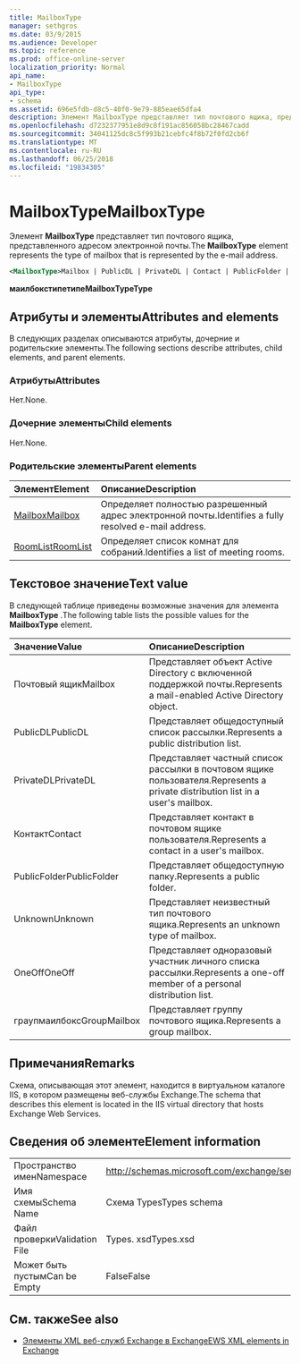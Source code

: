 ```yaml
---
title: MailboxType
manager: sethgros
ms.date: 03/9/2015
ms.audience: Developer
ms.topic: reference
ms.prod: office-online-server
localization_priority: Normal
api_name:
- MailboxType
api_type:
- schema
ms.assetid: 696e5fdb-d8c5-40f0-9e79-885eae65dfa4
description: Элемент MailboxType представляет тип почтового ящика, представленного адресом электронной почты.
ms.openlocfilehash: d7232377951e8d9c8f191ac856058bc28467cadd
ms.sourcegitcommit: 34041125dc8c5f993b21cebfc4f8b72f0fd2cb6f
ms.translationtype: MT
ms.contentlocale: ru-RU
ms.lasthandoff: 06/25/2018
ms.locfileid: "19834305"
---
```

# <a name="mailboxtype"></a><span data-ttu-id="771d9-103">MailboxType</span><span class="sxs-lookup"><span data-stu-id="771d9-103">MailboxType</span></span>

<span data-ttu-id="771d9-104">Элемент **MailboxType** представляет тип почтового ящика, представленного адресом электронной почты.</span><span class="sxs-lookup"><span data-stu-id="771d9-104">The **MailboxType** element represents the type of mailbox that is represented by the e-mail address.</span></span> 
  
```XML
<MailboxType>Mailbox | PublicDL | PrivateDL | Contact | PublicFolder | Unknown | OneOff | GroupMailbox</MailboxType>
```

<span data-ttu-id="771d9-105">**маилбокстипетипе**</span><span class="sxs-lookup"><span data-stu-id="771d9-105">**MailboxTypeType**</span></span>

## <a name="attributes-and-elements"></a><span data-ttu-id="771d9-106">Атрибуты и элементы</span><span class="sxs-lookup"><span data-stu-id="771d9-106">Attributes and elements</span></span>

<span data-ttu-id="771d9-107">В следующих разделах описываются атрибуты, дочерние и родительские элементы.</span><span class="sxs-lookup"><span data-stu-id="771d9-107">The following sections describe attributes, child elements, and parent elements.</span></span>
  
### <a name="attributes"></a><span data-ttu-id="771d9-108">Атрибуты</span><span class="sxs-lookup"><span data-stu-id="771d9-108">Attributes</span></span>

<span data-ttu-id="771d9-109">Нет.</span><span class="sxs-lookup"><span data-stu-id="771d9-109">None.</span></span>
  
### <a name="child-elements"></a><span data-ttu-id="771d9-110">Дочерние элементы</span><span class="sxs-lookup"><span data-stu-id="771d9-110">Child elements</span></span>

<span data-ttu-id="771d9-111">Нет.</span><span class="sxs-lookup"><span data-stu-id="771d9-111">None.</span></span>
  
### <a name="parent-elements"></a><span data-ttu-id="771d9-112">Родительские элементы</span><span class="sxs-lookup"><span data-stu-id="771d9-112">Parent elements</span></span>

|<span data-ttu-id="771d9-113">**Элемент**</span><span class="sxs-lookup"><span data-stu-id="771d9-113">**Element**</span></span>|<span data-ttu-id="771d9-114">**Описание**</span><span class="sxs-lookup"><span data-stu-id="771d9-114">**Description**</span></span>|
|:-----|:-----|
|[<span data-ttu-id="771d9-115">Mailbox</span><span class="sxs-lookup"><span data-stu-id="771d9-115">Mailbox</span></span>](mailbox.md) <br/> |<span data-ttu-id="771d9-116">Определяет полностью разрешенный адрес электронной почты.</span><span class="sxs-lookup"><span data-stu-id="771d9-116">Identifies a fully resolved e-mail address.</span></span>  <br/> |
|[<span data-ttu-id="771d9-117">RoomList</span><span class="sxs-lookup"><span data-stu-id="771d9-117">RoomList</span></span>](roomlist.md) <br/> |<span data-ttu-id="771d9-118">Определяет список комнат для собраний.</span><span class="sxs-lookup"><span data-stu-id="771d9-118">Identifies a list of meeting rooms.</span></span>  <br/> |
   
## <a name="text-value"></a><span data-ttu-id="771d9-119">Текстовое значение</span><span class="sxs-lookup"><span data-stu-id="771d9-119">Text value</span></span>

<span data-ttu-id="771d9-120">В следующей таблице приведены возможные значения для элемента **MailboxType** .</span><span class="sxs-lookup"><span data-stu-id="771d9-120">The following table lists the possible values for the **MailboxType** element.</span></span> 
  
|<span data-ttu-id="771d9-121">**Значение**</span><span class="sxs-lookup"><span data-stu-id="771d9-121">**Value**</span></span>|<span data-ttu-id="771d9-122">**Описание**</span><span class="sxs-lookup"><span data-stu-id="771d9-122">**Description**</span></span>|
|:-----|:-----|
|<span data-ttu-id="771d9-123">Почтовый ящик</span><span class="sxs-lookup"><span data-stu-id="771d9-123">Mailbox</span></span>  <br/> |<span data-ttu-id="771d9-124">Представляет объект Active Directory с включенной поддержкой почты.</span><span class="sxs-lookup"><span data-stu-id="771d9-124">Represents a mail-enabled Active Directory object.</span></span>  <br/> |
|<span data-ttu-id="771d9-125">PublicDL</span><span class="sxs-lookup"><span data-stu-id="771d9-125">PublicDL</span></span>  <br/> |<span data-ttu-id="771d9-126">Представляет общедоступный список рассылки.</span><span class="sxs-lookup"><span data-stu-id="771d9-126">Represents a public distribution list.</span></span>  <br/> |
|<span data-ttu-id="771d9-127">PrivateDL</span><span class="sxs-lookup"><span data-stu-id="771d9-127">PrivateDL</span></span>  <br/> |<span data-ttu-id="771d9-128">Представляет частный список рассылки в почтовом ящике пользователя.</span><span class="sxs-lookup"><span data-stu-id="771d9-128">Represents a private distribution list in a user's mailbox.</span></span>  <br/> |
|<span data-ttu-id="771d9-129">Контакт</span><span class="sxs-lookup"><span data-stu-id="771d9-129">Contact</span></span>  <br/> |<span data-ttu-id="771d9-130">Представляет контакт в почтовом ящике пользователя.</span><span class="sxs-lookup"><span data-stu-id="771d9-130">Represents a contact in a user's mailbox.</span></span>  <br/> |
|<span data-ttu-id="771d9-131">PublicFolder</span><span class="sxs-lookup"><span data-stu-id="771d9-131">PublicFolder</span></span>  <br/> |<span data-ttu-id="771d9-132">Представляет общедоступную папку.</span><span class="sxs-lookup"><span data-stu-id="771d9-132">Represents a public folder.</span></span>  <br/> |
|<span data-ttu-id="771d9-133">Unknown</span><span class="sxs-lookup"><span data-stu-id="771d9-133">Unknown</span></span>  <br/> |<span data-ttu-id="771d9-134">Представляет неизвестный тип почтового ящика.</span><span class="sxs-lookup"><span data-stu-id="771d9-134">Represents an unknown type of mailbox.</span></span>  <br/> |
|<span data-ttu-id="771d9-135">OneOff</span><span class="sxs-lookup"><span data-stu-id="771d9-135">OneOff</span></span>  <br/> |<span data-ttu-id="771d9-136">Представляет одноразовый участник личного списка рассылки.</span><span class="sxs-lookup"><span data-stu-id="771d9-136">Represents a one-off member of a personal distribution list.</span></span>  <br/> |
|<span data-ttu-id="771d9-137">граупмаилбокс</span><span class="sxs-lookup"><span data-stu-id="771d9-137">GroupMailbox</span></span>  <br/> |<span data-ttu-id="771d9-138">Представляет группу почтового ящика.</span><span class="sxs-lookup"><span data-stu-id="771d9-138">Represents a group mailbox.</span></span>  <br/> |
   
## <a name="remarks"></a><span data-ttu-id="771d9-139">Примечания</span><span class="sxs-lookup"><span data-stu-id="771d9-139">Remarks</span></span>

<span data-ttu-id="771d9-140">Схема, описывающая этот элемент, находится в виртуальном каталоге IIS, в котором размещены веб-службы Exchange.</span><span class="sxs-lookup"><span data-stu-id="771d9-140">The schema that describes this element is located in the IIS virtual directory that hosts Exchange Web Services.</span></span>
  
## <a name="element-information"></a><span data-ttu-id="771d9-141">Сведения об элементе</span><span class="sxs-lookup"><span data-stu-id="771d9-141">Element information</span></span>

|||
|:-----|:-----|
|<span data-ttu-id="771d9-142">Пространство имен</span><span class="sxs-lookup"><span data-stu-id="771d9-142">Namespace</span></span>  <br/> |http://schemas.microsoft.com/exchange/services/2006/types  <br/> |
|<span data-ttu-id="771d9-143">Имя схемы</span><span class="sxs-lookup"><span data-stu-id="771d9-143">Schema Name</span></span>  <br/> |<span data-ttu-id="771d9-144">Схема Types</span><span class="sxs-lookup"><span data-stu-id="771d9-144">Types schema</span></span>  <br/> |
|<span data-ttu-id="771d9-145">Файл проверки</span><span class="sxs-lookup"><span data-stu-id="771d9-145">Validation File</span></span>  <br/> |<span data-ttu-id="771d9-146">Types. xsd</span><span class="sxs-lookup"><span data-stu-id="771d9-146">Types.xsd</span></span>  <br/> |
|<span data-ttu-id="771d9-147">Может быть пустым</span><span class="sxs-lookup"><span data-stu-id="771d9-147">Can be Empty</span></span>  <br/> |<span data-ttu-id="771d9-148">False</span><span class="sxs-lookup"><span data-stu-id="771d9-148">False</span></span>  <br/> |
   
## <a name="see-also"></a><span data-ttu-id="771d9-149">См. также</span><span class="sxs-lookup"><span data-stu-id="771d9-149">See also</span></span>

- [<span data-ttu-id="771d9-150">Элементы XML веб-служб Exchange в Exchange</span><span class="sxs-lookup"><span data-stu-id="771d9-150">EWS XML elements in Exchange</span></span>](ews-xml-elements-in-exchange.md)


